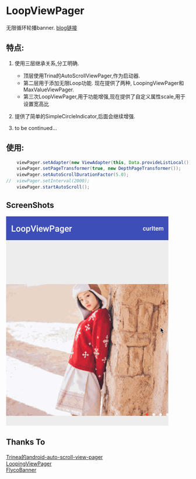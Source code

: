 # LoopViewPager
无限循环轮播banner. [blog链接](http://blog.csdn.net/u014099894/article/details/50987819)

## 特点:
1. 使用三层继承关系,分工明确.
    - 顶层使用Trina的AutoScrollViewPager,作为启动器.
    - 第二层用于添加无限Loop功能. 现在提供了两种, LoopingViewPager和MaxValueViewPager.
    - 第三次LoopViewPager,用于功能增强,现在提供了自定义属性scale,用于设置宽高比
    
2. 提供了简单的SimpleCircleIndicator,后面会继续增强.

3. to be continued...

## 使用:
```java
    viewPager.setAdapter(new ViewAdapter(this, Data.provideListLocal()));
    viewPager.setPageTransformer(true, new DepthPageTransformer());
    viewPager.setAutoScrollDurationFactor(5.0);
//  viewPager.setInterval(2000);
    viewPager.startAutoScroll();
```

## ScreenShots
![LoopViewPager](images/loopvp.gif "loopvp Example")



## Thanks To
[Trinea的android-auto-scroll-view-pager](https://github.com/Trinea/android-auto-scroll-view-pager)<br>
[LoopingViewPager](https://github.com/imbryk/LoopingViewPager)<br>
[FlycoBanner](https://github.com/H07000223/FlycoBanner_Master)